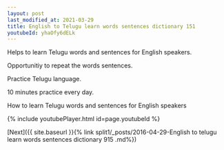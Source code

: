 ```yaml
---
layout: post
last_modified_at: 2021-03-29
title: English to Telugu learn words sentences dictionary 151 
youtubeId: yhaOfy6dELk
---
```

 
 
Helps to learn Telugu words and sentences for English speakers.

Opportunitiy to repeat the words sentences. 

Practice Telugu language. 
 
10 minutes practice every day. 
 
How to learn Telugu words and sentences for English speakers 
 
{% include youtubePlayer.html id=page.youtubeId %}
 
 
[Next]({{ site.baseurl }}{% link  split1/_posts/2016-04-29-English to telugu learn words sentences dictionary 915 .md%})
 
